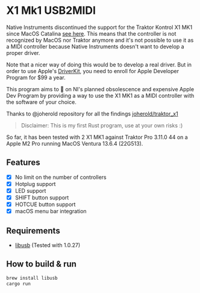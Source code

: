 # X1 Mk1 USB2MIDI

Native Instruments discontinued the support for the Traktor Kontrol X1 MK1 since MacOS Catalina [see here](https://support.native-instruments.com/hc/en-us/articles/360014900358-Compatibility-of-Native-Instruments-Products-on-macOS). This means that the controller is not recognized by MacOS nor Traktor anymore and it's not possible to use it as a MIDI controller because Native Instruments doesn't want to develop a proper driver.

Note that a nicer way of doing this would be to develop a real driver. But in order to use Apple's [DriverKit](https://developer.apple.com/documentation/driverkit), you need to enroll for Apple Developer Program for $99 a year. 

This program aims to :poop: on NI's planned obsolescence and expensive Apple Dev Program by providing a way to use the X1 MK1 as a MIDI controller with the software of your choice.

Thanks to @joherold repository for all the findings [joherold/traktor_x1](https://github.com/joherold/traktor_x1)

> Disclaimer: This is my first Rust program, use at your own risks :)

So far, it has been tested with 2 X1 MK1 against Traktor Pro 3.11.0 44 on a Apple M2 Pro running MacOS Ventura 13.6.4 (22G513).

## Features

- [x] No limit on the number of controllers
- [x] Hotplug support
- [x] LED support
- [x] SHIFT button support
- [X] HOTCUE button support
- [X] macOS menu bar integration

## Requirements

- [libusb](https://formulae.brew.sh/formula/libusb) (Tested with 1.0.27)

## How to build & run

```sh
brew install libusb
cargo run
```
